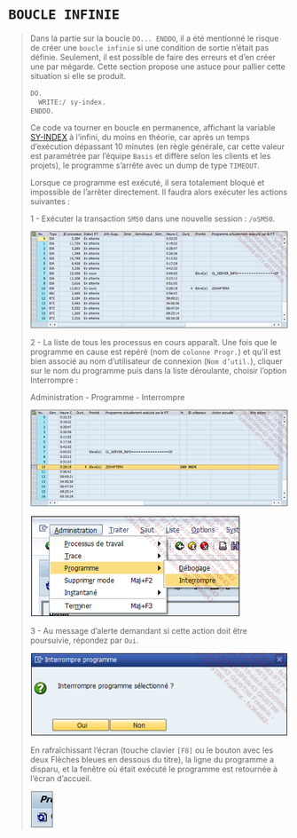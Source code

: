 # **`BOUCLE INFINIE`**

> Dans la partie sur la boucle `DO... ENDDO`, il a été mentionné le risque de créer une `boucle infinie` si une condition de sortie n’était pas définie. Seulement, il est possible de faire des erreurs et d’en créer une par mégarde. Cette section propose une astuce pour pallier cette situation si elle se produit.
>
> ```JS
> DO.
>   WRITE:/ sy-index.
> ENDDO.
> ```
>
> Ce code va tourner en boucle en permanence, affichant la variable [SY-INDEX](../99_Help/02_SY-SYSTEM.md) à l’infini, du moins en théorie, car après un temps d’exécution dépassant 10 minutes (en règle générale, car cette valeur est paramétrée par l’équipe `Basis` et diffère selon les clients et les projets), le programme s’arrête avec un dump de type `TIMEOUT`.
>
> Lorsque ce programme est exécuté, il sera totalement bloqué et impossible de l’arrêter directement. Il faudra alors exécuter les actions suivantes :
>
> 1 - Exécuter la transaction `SM50` dans une nouvelle session : `/oSM50`.
>
> ![](../00_Ressources/03_09_01.png)
>
> 2 - La liste de tous les processus en cours apparaît. Une fois que le programme en cause est repéré (nom de `colonne Progr.`) et qu’il est bien associé au nom d’utilisateur de connexion (`Nom d’util.`), cliquer sur le nom du programme puis dans la liste déroulante, choisir l’option Interrompre :
>
> Administration - Programme - Interrompre
>
> ![](../00_Ressources/03_09_02.png)
>
> ![](../00_Ressources/03_09_03.png)
>
> 3 - Au message d’alerte demandant si cette action doit être poursuivie, répondez par `Oui`.
>
> ![](../00_Ressources/03_09_04.png)
>
> En rafraîchissant l’écran (touche clavier `[F8]` ou le bouton avec les deux Flèches bleues en dessous du titre), la ligne du programme a disparu, et la fenêtre où était exécuté le programme est retournée à l’écran d’accueil.
>
> ![](../00_Ressources/03_09_05.png)
